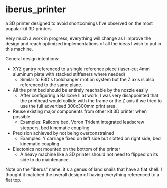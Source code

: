 # iberus_printer
a 3D printer designed to avoid shortcomings I've observed on the most popular kit 3D printers

Very much a work in progress, everything will change as I improve the design and reach optimized implementations of all the ideas I wish to put in this machine.

General design intentions:
- XYZ gantry referenced to a single reference piece (laser-cut 4mm aluminum plate with stacked stiffeners where needed)
  - Similar to E3D's toolchanger motion system but the Z axis is also referenced to the same plane.
- All the print bed should be entirely reachable by the nozzle easily
  - After configuring a Railcore II at work, I was very disappointed that the printhead would collide with the frame or the Z axis if we tried to use the full advertised 300x300mm print area.
- Reuse existing major components from other kit 3D printer when possible
  - Examples: Railcore bed, Voron Trident integrated leadscrew steppers, bed kinematic coupling
- Precision achieved by not being overconstrained
  - Examples: Y carriage fixed on left side but slotted on right side, bed kinematic coupling
- Electonics not mounted on the bottom of the printer
  - A heavy machine like a 3D printer should not need to flipped on its side to do maintenance

Note on the "iberus" name: it's a genus of land snails that have a flat shell. I thought it matched the overall design of having everything referenced to a flat top.
